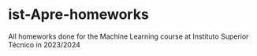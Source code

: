 # ist-Apre-homeworks
All homeworks done for the Machine Learning course at Instituto Superior Técnico in 2023/2024
